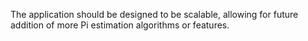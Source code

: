The application should be designed to be scalable, allowing for future addition of more Pi estimation algorithms or features.